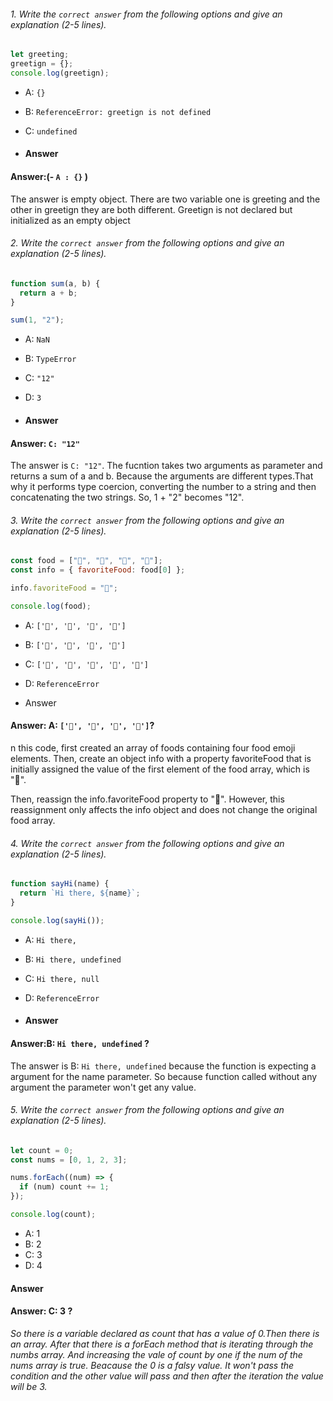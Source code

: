 
###### 1. Write the `correct answer` from the following options and give an explanation (2-5 lines).

```javascript
let greeting;
greetign = {};
console.log(greetign);
```

- A: `{}`
- B: `ReferenceError: greetign is not defined`
- C: `undefined`

- #### Answer

#### Answer:(- `A : {}` )

The answer is empty object. There are two variable one is greeting and the other in greetign they are both different. Greetign is not declared but initialized as an empty object



###### 2. Write the `correct answer` from the following options and give an explanation (2-5 lines).

```javascript
function sum(a, b) {
  return a + b;
}

sum(1, "2");
```

- A: `NaN`
- B: `TypeError`
- C: `"12"`
- D: `3`

- #### Answer

#### Answer: `C: "12"` 

The answer is `C: "12"`. The fucntion takes two arguments as parameter and returns a sum of a and b. Because the arguments are different types.That why it performs type coercion, converting the number to a string and then concatenating the two strings. So, 1 + "2" becomes "12".



###### 3. Write the `correct answer` from the following options and give an explanation (2-5 lines).

```javascript
const food = ["🍕", "🍫", "🥑", "🍔"];
const info = { favoriteFood: food[0] };

info.favoriteFood = "🍝";

console.log(food);
```

- A: `['🍕', '🍫', '🥑', '🍔']`
- B: `['🍝', '🍫', '🥑', '🍔']`
- C: `['🍝', '🍕', '🍫', '🥑', '🍔']`
- D: `ReferenceError`

- Answer

#### Answer: A: `['🍕', '🍫', '🥑', '🍔']`?

n this code, first created an array of foods containing four food emoji elements. Then, create an object info with a property favoriteFood that is initially assigned the value of the first element of the food array, which is "🍕".

Then, reassign the info.favoriteFood property to "🍝". However, this reassignment only affects the info object and does not change the original food array.


###### 4. Write the `correct answer` from the following options and give an explanation (2-5 lines).

```javascript
function sayHi(name) {
  return `Hi there, ${name}`;
}

console.log(sayHi());
```

- A: `Hi there,`
- B: `Hi there, undefined`
- C: `Hi there, null`
- D: `ReferenceError`

- #### Answer

#### Answer:B: `Hi there, undefined` ?

The answer is B: `Hi there, undefined` because the function is expecting a argument for the name parameter. So because function called without any argument the parameter won't get any value.



###### 5. Write the `correct answer` from the following options and give an explanation (2-5 lines).

```javascript
let count = 0;
const nums = [0, 1, 2, 3];

nums.forEach((num) => {
  if (num) count += 1;
});

console.log(count);
```

- A: 1
- B: 2
- C: 3
- D: 4

#### Answer


#### Answer: C: 3 ?

<i>So there is a variable declared as count that has a value of 0.Then there is an array. After that there is a forEach method that is iterating through the numbs array. And increasing the vale of count by one if the num of the nums array is true. Beacause the 0 is a falsy value. It won't pass the condition and the other value will pass and then after the iteration the value will be 3.</i>

